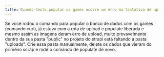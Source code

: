 ```yaml
---
title: Quando tento popular os games ocorre um erro na tentativa de upload das imagens
---
```


Se você rodou o comando para popular o banco de dados com os games (comando curl), já estava com a rota de upload e populate liberada e mesmo assim as imagens deram erro de upload, muito provavelmente dentro da sua pasta "public" no projeto do strapi está faltando a pasta "uploads". Crie essa pasta manualmente, delete os dados que vieram do primeiro scrap e rode o comando de populate de novo.
